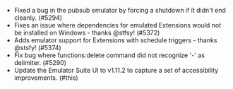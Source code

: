 - Fixed a bug in the pubsub emulator by forcing a shutdown if it didn't end cleanly. (#5294)
- Fixes an issue where dependencies for emulated Extensions would not be installed on Windows - thanks @stfsy! (#5372)
- Adds emulator support for Extensions with schedule triggers - thanks @stsfy! (#5374)
- Fix bug where functions:delete command did not recognize '-' as delimiter. (#5290)
- Update the Emulator Suite UI to v1.11.2 to capture a set of accessibility improvements. (#this)

